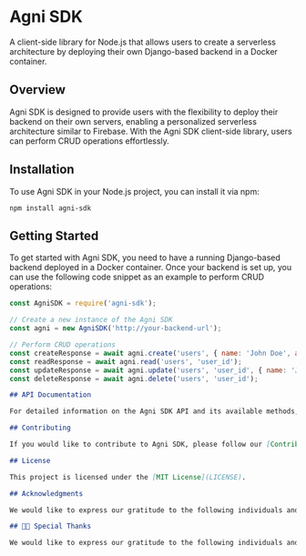 # Agni SDK

A client-side library for Node.js that allows users to create a serverless architecture by deploying their own Django-based backend in a Docker container.

## Overview

Agni SDK is designed to provide users with the flexibility to deploy their backend on their own servers, enabling a personalized serverless architecture similar to Firebase. With the Agni SDK client-side library, users can perform CRUD operations effortlessly.

## Installation

To use Agni SDK in your Node.js project, you can install it via npm:

```shell
npm install agni-sdk
```

## Getting Started

To get started with Agni SDK, you need to have a running Django-based backend deployed in a Docker container. Once your backend is set up, you can use the following code snippet as an example to perform CRUD operations:

```javascript
const AgniSDK = require('agni-sdk');

// Create a new instance of the Agni SDK
const agni = new AgniSDK('http://your-backend-url');

// Perform CRUD operations
const createResponse = await agni.create('users', { name: 'John Doe', age: 30 });
const readResponse = await agni.read('users', 'user_id');
const updateResponse = await agni.update('users', 'user_id', { name: 'Jane Doe', age: 32 });
const deleteResponse = await agni.delete('users', 'user_id');
```
```markdown
## API Documentation

For detailed information on the Agni SDK API and its available methods, refer to the [API Documentation](https://your-backend-url/docs).

## Contributing

If you would like to contribute to Agni SDK, please follow our [Contributing Guidelines](CONTRIBUTING.md).

## License

This project is licensed under the [MIT License](LICENSE).

## Acknowledgments

We would like to express our gratitude to the following individuals and organizations for their contributions and support.

## 👏🌟 Special Thanks

We would like to express our gratitude to the following individuals and organizations for their contributions and support. 🙌
